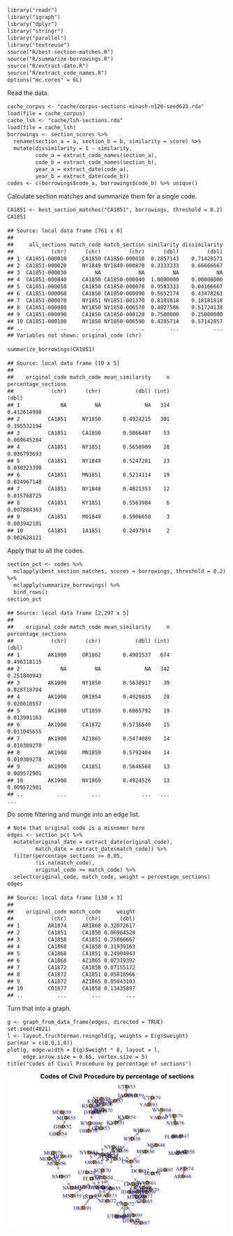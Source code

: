     library("readr")
    library("igraph")
    library("dplyr")
    library("stringr")
    library("parallel")
    library("textreuse")
    source("R/best-section-matches.R")
    source("R/summarize-borrowings.R")
    source("R/extract-date.R")
    source("R/extract_code_names.R")
    options("mc.cores" = 6L)

Read the data.

    cache_corpus <- "cache/corpus-sections-minash-n120-seed623.rda"
    load(file = cache_corpus)
    cache_lsh <- "cache/lsh-sections.rda"
    load(file = cache_lsh)
    borrowings <- section_scores %>% 
      rename(section_a = a, section_b = b, similarity = score) %>% 
      mutate(dissimilarity = 1 - similarity,
             code_a = extract_code_names(section_a),
             code_b = extract_code_names(section_b),
             year_a = extract_date(code_a),
             year_b = extract_date(code_b))
    codes <- c(borrowings$code_a, borrowings$code_b) %>% unique()

Calculate section matches and summarize them for a single code.

    CA1851 <- best_section_matches("CA1851", borrowings, threshold = 0.2)
    CA1851

    ## Source: local data frame [761 x 6]
    ## 
    ##     all_sections match_code match_section similarity dissimilarity
    ##            (chr)      (chr)         (chr)      (dbl)         (dbl)
    ## 1  CA1851-000010     CA1850 CA1850-000010  0.2857143    0.71428571
    ## 2  CA1851-000020     NY1849 NY1849-000870  0.3333333    0.66666667
    ## 3  CA1851-000030         NA            NA         NA            NA
    ## 4  CA1851-000040     CA1850 CA1850-000040  1.0000000    0.00000000
    ## 5  CA1851-000050     CA1850 CA1850-000070  0.9583333    0.04166667
    ## 6  CA1851-000060     CA1850 CA1850-000090  0.5652174    0.43478261
    ## 7  CA1851-000070     NY1851 NY1851-001370  0.8181818    0.18181818
    ## 8  CA1851-000080     NY1850 NY1850-006570  0.4827586    0.51724138
    ## 9  CA1851-000090     CA1850 CA1850-000120  0.7500000    0.25000000
    ## 10 CA1851-000100     NY1850 NY1850-006590  0.4285714    0.57142857
    ## ..           ...        ...           ...        ...           ...
    ## Variables not shown: original_code (chr)

    summarize_borrowings(CA1851)

    ## Source: local data frame [10 x 5]
    ## 
    ##    original_code match_code mean_similarity     n percentage_sections
    ##            (chr)      (chr)           (dbl) (int)               (dbl)
    ## 1             NA         NA              NA   314         0.412614980
    ## 2         CA1851     NY1850       0.4924215   301         0.395532194
    ## 3         CA1851     CA1850       0.5066487    53         0.069645204
    ## 4         CA1851     NY1851       0.5650909    28         0.036793693
    ## 5         CA1851     NY1849       0.5247201    23         0.030223390
    ## 6         CA1851     MN1851       0.5214114    19         0.024967148
    ## 7         CA1851     NY1848       0.4821353    12         0.015768725
    ## 8         CA1851     KY1851       0.5563984     6         0.007884363
    ## 9         CA1851     MO1849       0.5906650     3         0.003942181
    ## 10        CA1851     IA1851       0.2497914     2         0.002628121

Apply that to all the codes.

    section_pct <- codes %>% 
      mclapply(best_section_matches, scores = borrowings, threshold = 0.2)  %>% 
      mclapply(summarize_borrowings) %>% 
      bind_rows()
    section_pct

    ## Source: local data frame [2,297 x 5]
    ## 
    ##    original_code match_code mean_similarity     n percentage_sections
    ##            (chr)      (chr)           (dbl) (int)               (dbl)
    ## 1         AK1900     OR1862       0.4901537   674         0.496318115
    ## 2             NA         NA              NA   342         0.251840943
    ## 3         AK1900     NY1850       0.5638917    39         0.028718704
    ## 4         AK1900     OR1854       0.4928835    28         0.020618557
    ## 5         AK1900     UT1859       0.6065792    19         0.013991163
    ## 6         AK1900     CA1872       0.5736540    15         0.011045655
    ## 7         AK1900     AZ1865       0.5474089    14         0.010309278
    ## 8         AK1900     MN1859       0.5792404    14         0.010309278
    ## 9         AK1900     CA1851       0.5646568    13         0.009572901
    ## 10        AK1900     NV1869       0.4924526    13         0.009572901
    ## ..           ...        ...             ...   ...                 ...

Do some filtering and munge into an edge list.

    # Note that original code is a misnomer here
    edges <- section_pct %>% 
      mutate(original_date = extract_date(original_code),
             match_date = extract_date(match_code)) %>% 
      filter(percentage_sections >= 0.05,
             !is.na(match_code),
             original_code >= match_code) %>% 
      select(original_code, match_code, weight = percentage_sections)
    edges

    ## Source: local data frame [130 x 3]
    ## 
    ##    original_code match_code     weight
    ##            (chr)      (chr)      (dbl)
    ## 1         AR1874     AR1868 0.32072617
    ## 2         CA1851     CA1850 0.06964520
    ## 3         CA1858     CA1851 0.75866667
    ## 4         CA1868     CA1858 0.31939163
    ## 5         CA1868     CA1851 0.24904943
    ## 6         CA1868     AZ1865 0.07319392
    ## 7         CA1872     CA1858 0.07155172
    ## 8         CA1872     CA1851 0.05818966
    ## 9         CA1872     AZ1865 0.05043103
    ## 10        CO1877     CA1858 0.13435897
    ## ..           ...        ...        ...

Turn that into a graph.

    g <- graph_from_data_frame(edges, directed = TRUE)
    set.seed(4821)
    l <- layout.fruchterman.reingold(g, weights = E(g)$weight)
    par(mar = c(0,0,1,0))
    plot(g, edge.width = E(g)$weight * 8, layout = l,
         edge.arrow.size = 0.65, vertex.size = 5)
    title("Codes of Civil Procedure by percentage of sections")

<img src="022-visualizations-for-article_files/figure-markdown_strict/unnamed-chunk-6-1.png" title="" alt="" width="672" />
